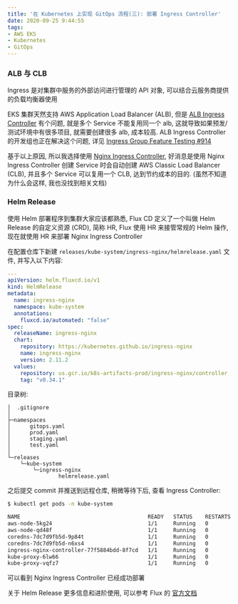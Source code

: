 ```yaml
---
title: '在 Kubernetes 上实现 GitOps 流程(三): 部署 Ingress Controller'
date: 2020-09-25 9:44:55
tags:
- AWS EKS
- Kubernetes
- GitOps
---
```


### ALB 与 CLB

Ingress 是对集群中服务的外部访问进行管理的 API 对象, 可以结合云服务商提供的负载均衡器使用

EKS 集群天然支持 AWS Application Load Balancer (ALB), 但是 [ALB Ingress Controller](https://github.com/kubernetes-sigs/aws-alb-ingress-controller) 有个问题, 就是多个 Service 不能复用同一个 alb, 这就导致如果预发/测试环境中有很多项目, 就需要创建很多 alb, 成本较高. ALB Ingress Controller 的开发组也正在解决这个问题, 详见 [Ingress Group Feature Testing #914 ](https://github.com/kubernetes-sigs/aws-alb-ingress-controller/issues/914)

基于以上原因, 所以我选择使用 [Nginx Ingress Controller](https://kubernetes.github.io/ingress-nginx/), 好消息是使用 Nginx Ingress Controller 创建 Service 时会自动创建 AWS Classic Load Balancer (CLB), 并且多个 Service 可以复用一个 CLB, 达到节约成本的目的. (虽然不知道为什么会这样, 我也没找到相关文档)

### Helm Release

使用 Helm 部署程序到集群大家应该都熟悉, Flux CD 定义了一个叫做 Helm Release 的自定义资源 (CRD), 简称 HR, Flux 使用 HR 来接管常规的 Helm 操作, 现在就使用 HR 来部署 Nginx Ingress Controller

在配置仓库下新建 `releases/kube-system/ingress-nginx/helmrelease.yaml` 文件, 并写入以下内容:

```yaml
---
apiVersion: helm.fluxcd.io/v1
kind: HelmRelease
metadata:
  name: ingress-nginx
  namespace: kube-system
  annotations:
    fluxcd.io/automated: "false"
spec:
  releaseName: ingress-nginx
  chart:
    repository: https://kubernetes.github.io/ingress-nginx
    name: ingress-nginx
    version: 2.11.2
  values:
    repository: us.gcr.io/k8s-artifacts-prod/ingress-nginx/controller
    tag: "v0.34.1"
```

目录树:

```
│  .gitignore
│
├─namespaces
│      gitops.yaml
│      prod.yaml
│      staging.yaml
│      test.yaml
│
└─releases
    └─kube-system
        └─ingress-nginx
                helmrelease.yaml
```

之后提交 commit 并推送到远程仓库, 稍微等待下后, 查看 Ingress Controller:

```bash
$ kubectl get pods -n kube-system

NAME                                        READY   STATUS    RESTARTS   AGE
aws-node-5kg24                              1/1     Running   0          2d19h
aws-node-qd48f                              1/1     Running   0          2d19h
coredns-7dc7d9fb5d-9p84t                    1/1     Running   0          2d19h
coredns-7dc7d9fb5d-n6xs4                    1/1     Running   0          2d19h
ingress-nginx-controller-77f5884bdd-8f7cd   1/1     Running   0          46s
kube-proxy-6lw66                            1/1     Running   0          2d19h
kube-proxy-vqfz7                            1/1     Running   0          2d19h
```

可以看到 Nginx Ingress Controller 已经成功部署

关于 Helm Release 更多信息和进阶使用, 可以参考 Flux 的 [官方文档](https://docs.fluxcd.io/projects/helm-operator/en/stable/)